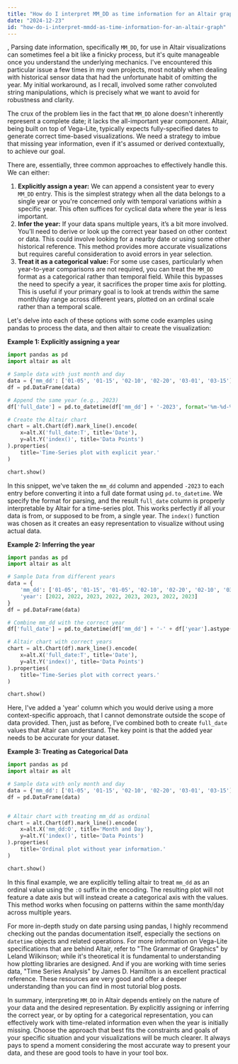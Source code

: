 ```yaml
---
title: "How do I interpret MM_DD as time information for an Altair graph?"
date: "2024-12-23"
id: "how-do-i-interpret-mmdd-as-time-information-for-an-altair-graph"
---
```


,  Parsing date information, specifically `MM_DD`, for use in Altair visualizations can sometimes feel a bit like a finicky process, but it's quite manageable once you understand the underlying mechanics. I've encountered this particular issue a few times in my own projects, most notably when dealing with historical sensor data that had the unfortunate habit of omitting the year. My initial workaround, as I recall, involved some rather convoluted string manipulations, which is precisely what we want to avoid for robustness and clarity.

The crux of the problem lies in the fact that `MM_DD` alone doesn't inherently represent a complete date; it lacks the all-important year component. Altair, being built on top of Vega-Lite, typically expects fully-specified dates to generate correct time-based visualizations. We need a strategy to imbue that missing year information, even if it's assumed or derived contextually, to achieve our goal.

There are, essentially, three common approaches to effectively handle this. We can either:

1.  **Explicitly assign a year:** We can append a consistent year to every `MM_DD` entry. This is the simplest strategy when all the data belongs to a single year or you're concerned only with temporal variations *within* a specific year. This often suffices for cyclical data where the year is less important.
2.  **Infer the year:** If your data spans multiple years, it’s a bit more involved. You’ll need to derive or look up the correct year based on other context or data. This could involve looking for a nearby date or using some other historical reference. This method provides more accurate visualizations but requires careful consideration to avoid errors in year selection.
3.  **Treat it as a categorical value:** For some use cases, particularly when year-to-year comparisons are not required, you can treat the `MM_DD` format as a categorical rather than temporal field. While this bypasses the need to specify a year, it sacrifices the proper time axis for plotting. This is useful if your primary goal is to look at trends *within* the same month/day range across different years, plotted on an ordinal scale rather than a temporal scale.

Let's delve into each of these options with some code examples using pandas to process the data, and then altair to create the visualization:

**Example 1: Explicitly assigning a year**

```python
import pandas as pd
import altair as alt

# Sample data with just month and day
data = {'mm_dd': ['01-05', '01-15', '02-10', '02-20', '03-01', '03-15']}
df = pd.DataFrame(data)

# Append the same year (e.g., 2023)
df['full_date'] = pd.to_datetime(df['mm_dd'] + '-2023', format='%m-%d-%Y')

# Create the Altair chart
chart = alt.Chart(df).mark_line().encode(
    x=alt.X('full_date:T', title='Date'),
    y=alt.Y('index()', title='Data Points')
).properties(
    title='Time-Series plot with explicit year.'
)

chart.show()
```

In this snippet, we've taken the `mm_dd` column and appended `-2023` to each entry before converting it into a full date format using `pd.to_datetime`. We specify the format for parsing, and the result `full_date` column is properly interpretable by Altair for a time-series plot. This works perfectly if all your data is from, or supposed to be from, a single year. The `index()` function was chosen as it creates an easy representation to visualize without using actual data.

**Example 2: Inferring the year**

```python
import pandas as pd
import altair as alt

# Sample Data from different years
data = {
    'mm_dd': ['01-05', '01-15', '01-05', '02-10', '02-20', '02-10', '03-01', '03-15'],
    'year': [2022, 2022, 2023, 2022, 2023, 2023, 2022, 2023]
}
df = pd.DataFrame(data)

# Combine mm_dd with the correct year
df['full_date'] = pd.to_datetime(df['mm_dd'] + '-' + df['year'].astype(str), format='%m-%d-%Y')

# Altair chart with correct years
chart = alt.Chart(df).mark_line().encode(
    x=alt.X('full_date:T', title='Date'),
    y=alt.Y('index()', title='Data Points')
).properties(
    title='Time-Series plot with correct years.'
)

chart.show()
```

Here, I've added a 'year' column which you would derive using a more context-specific approach, that I cannot demonstrate outside the scope of data provided. Then, just as before, I’ve combined both to create `full_date` values that Altair can understand. The key point is that the added year needs to be accurate for your dataset.

**Example 3: Treating as Categorical Data**

```python
import pandas as pd
import altair as alt

# Sample data with only month and day
data = {'mm_dd': ['01-05', '01-15', '02-10', '02-20', '03-01', '03-15']}
df = pd.DataFrame(data)


# Altair chart with treating mm_dd as ordinal
chart = alt.Chart(df).mark_line().encode(
    x=alt.X('mm_dd:O', title='Month and Day'),
    y=alt.Y('index()', title='Data Points')
).properties(
    title='Ordinal plot without year information.'
)

chart.show()

```

In this final example, we are explicitly telling altair to treat `mm_dd` as an ordinal value using the `:O` suffix in the encoding. The resulting plot will not feature a date axis but will instead create a categorical axis with the values. This method works when focusing on patterns within the same month/day across multiple years.

For more in-depth study on date parsing using pandas, I highly recommend checking out the pandas documentation itself, especially the sections on `datetime` objects and related operations. For more information on Vega-Lite specifications that are behind Altair, refer to "The Grammar of Graphics" by Leland Wilkinson; while it's theoretical it is fundamental to understanding how plotting libraries are designed. And if you are working with time series data, "Time Series Analysis" by James D. Hamilton is an excellent practical reference. These resources are very good and offer a deeper understanding than you can find in most tutorial blog posts.

In summary, interpreting `MM_DD` in Altair depends entirely on the nature of your data and the desired representation. By explicitly assigning or inferring the correct year, or by opting for a categorical representation, you can effectively work with time-related information even when the year is initially missing. Choose the approach that best fits the constraints and goals of your specific situation and your visualizations will be much clearer. It always pays to spend a moment considering the most accurate way to present your data, and these are good tools to have in your tool box.

